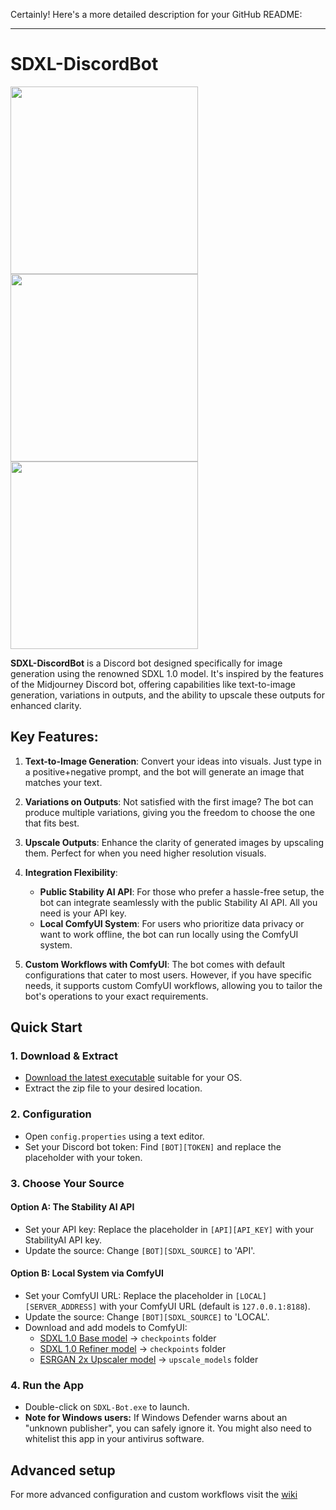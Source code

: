 Certainly! Here's a more detailed description for your GitHub README:

---

# SDXL-DiscordBot

<p float="center">
  <img src="https://github.com/s3840619/ComfyUI-SDXL-DiscordBot/assets/79825913/4d9f60f5-6937-4c73-b5a2-0ff665ac2360" height="300px" align="top" />
  <img src="https://github.com/s3840619/ComfyUI-SDXL-DiscordBot/assets/79825913/d4c4f26e-b6de-4874-87f9-49d5f5a5ab2a" height="300px" align="top" /> 
  <img src="https://github.com/s3840619/ComfyUI-SDXL-DiscordBot/assets/79825913/8e0134df-77b2-4e0e-8018-7015090f3a20" height="300px" align="top" />
</p>




**SDXL-DiscordBot** is a Discord bot designed specifically for image generation using the renowned SDXL 1.0 model. It's inspired by the features of the Midjourney Discord bot, offering capabilities like text-to-image generation, variations in outputs, and the ability to upscale these outputs for enhanced clarity.

## Key Features:

1. **Text-to-Image Generation**: Convert your ideas into visuals. Just type in a positive+negative prompt, and the bot will generate an image that matches your text.

2. **Variations on Outputs**: Not satisfied with the first image? The bot can produce multiple variations, giving you the freedom to choose the one that fits best.

3. **Upscale Outputs**: Enhance the clarity of generated images by upscaling them. Perfect for when you need higher resolution visuals.

4. **Integration Flexibility**: 
   - **Public Stability AI API**: For those who prefer a hassle-free setup, the bot can integrate seamlessly with the public Stability AI API. All you need is your API key.
   - **Local ComfyUI System**: For users who prioritize data privacy or want to work offline, the bot can run locally using the ComfyUI system.

5. **Custom Workflows with ComfyUI**: The bot comes with default configurations that cater to most users. However, if you have specific needs, it supports custom ComfyUI workflows, allowing you to tailor the bot's operations to your exact requirements.

## Quick Start

### 1. **Download & Extract**
- [Download the latest executable](https://github.com/s3840619/ComfyUI-SDXL-DiscordBot/releases) suitable for your OS.
- Extract the zip file to your desired location.

### 2. **Configuration**
- Open `config.properties` using a text editor.
- Set your Discord bot token: Find `[BOT][TOKEN]` and replace the placeholder with your token.

### 3. **Choose Your Source**

#### Option A: **The Stability AI API**
- Set your API key: Replace the placeholder in `[API][API_KEY]` with your StabilityAI API key.
- Update the source: Change `[BOT][SDXL_SOURCE]` to 'API'.

#### Option B: **Local System via ComfyUI**
- Set your ComfyUI URL: Replace the placeholder in `[LOCAL][SERVER_ADDRESS]` with your ComfyUI URL (default is `127.0.0.1:8188`).
- Update the source: Change `[BOT][SDXL_SOURCE]` to 'LOCAL'.
- Download and add models to ComfyUI:
  - [SDXL 1.0 Base model](https://huggingface.co/stabilityai/stable-diffusion-xl-base-1.0/resolve/main/sd_xl_base_1.0.safetensors) → `checkpoints` folder
  - [SDXL 1.0 Refiner model](https://huggingface.co/stabilityai/stable-diffusion-xl-refiner-1.0/resolve/main/sd_xl_refiner_1.0.safetensors) → `checkpoints` folder
  - [ESRGAN 2x Upscaler model](https://github.com/xinntao/Real-ESRGAN/releases/download/v0.2.1/RealESRGAN_x2plus.pth) → `upscale_models` folder

### 4. **Run the App**
- Double-click on `SDXL-Bot.exe` to launch.
- **Note for Windows users:** If Windows Defender warns about an "unknown publisher", you can safely ignore it. You might also need to whitelist this app in your antivirus software.

## Advanced setup
For more advanced configuration and custom workflows visit the [wiki](https://github.com/s3840619/ComfyUI-SDXL-DiscordBot/wiki/Advanced-config)
